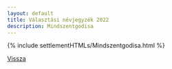```yaml
---
layout: default
title: Választási névjegyzék 2022
description: Mindszentgodisa
---
```


{% include settlementHTMLs/Mindszentgodisa.html %}

[Vissza](../)